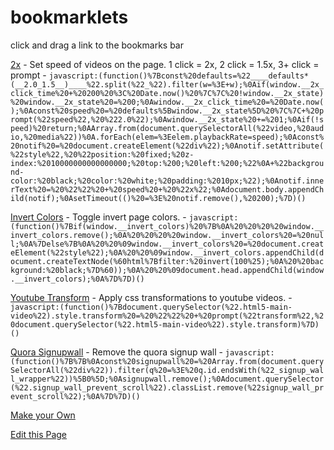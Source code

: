 # bookmarklets

click and drag a link to the bookmarks bar

<a href="javascript:(function()%7Bconst%20defaults=%22____defaults*(__2.0_1.5__)____%22.split(%22_%22).filter(w=%3E+w);%0Aif(window.__2x_click_time%20+%20200%20%3C%20Date.now()%20%7C%7C%20!window.__2x_state)%20window.__2x_state%20=%200;%0Awindow.__2x_click_time%20=%20Date.now();%0Aconst%20speed%20=%20defaults%5Bwindow.__2x_state%5D%20%7C%7C+%20prompt(%22speed%22,%20%222.0%22);%0Awindow.__2x_state%20+=%201;%0Aif(!speed)%20return;%0AArray.from(document.querySelectorAll(%22video,%20audio,%20media%22))%0A.forEach(elem=%3Eelem.playbackRate=speed);%0Aconst%20notif%20=%20document.createElement(%22div%22);%0Anotif.setAttribute(%22style%22,%20%22position:%20fixed;%20z-index:%2010000000000000000;%20top:%200;%20left:%200;%22%0A+%22background-color:%20black;%20color:%20white;%20padding:%2010px;%22);%0Anotif.innerText%20=%20%22%22%20+%20speed%20+%20%22x%22;%0Adocument.body.appendChild(notif);%0AsetTimeout(()%20=%3E%20notif.remove(),%20200);%7D)()">2x</a> - Set speed of videos on the page. 1 click = 2x, 2 click = 1.5x, 3+ click = prompt - `javascript:(function()%7Bconst%20defaults=%22____defaults*(__2.0_1.5__)____%22.split(%22_%22).filter(w=%3E+w);%0Aif(window.__2x_click_time%20+%20200%20%3C%20Date.now()%20%7C%7C%20!window.__2x_state)%20window.__2x_state%20=%200;%0Awindow.__2x_click_time%20=%20Date.now();%0Aconst%20speed%20=%20defaults%5Bwindow.__2x_state%5D%20%7C%7C+%20prompt(%22speed%22,%20%222.0%22);%0Awindow.__2x_state%20+=%201;%0Aif(!speed)%20return;%0AArray.from(document.querySelectorAll(%22video,%20audio,%20media%22))%0A.forEach(elem=%3Eelem.playbackRate=speed);%0Aconst%20notif%20=%20document.createElement(%22div%22);%0Anotif.setAttribute(%22style%22,%20%22position:%20fixed;%20z-index:%2010000000000000000;%20top:%200;%20left:%200;%22%0A+%22background-color:%20black;%20color:%20white;%20padding:%2010px;%22);%0Anotif.innerText%20=%20%22%22%20+%20speed%20+%20%22x%22;%0Adocument.body.appendChild(notif);%0AsetTimeout(()%20=%3E%20notif.remove(),%20200);%7D)()`

<a href="javascript:(function()%7Bif(window.__invert_colors)%20%7B%0A%20%20%20%20window.__invert_colors.remove();%0A%20%20%20%20window.__invert_colors%20=%20null;%0A%7Delse%7B%0A%20%20%09window.__invert_colors%20=%20document.createElement(%22style%22);%0A%20%20%09window.__invert_colors.appendChild(document.createTextNode(%60html%7Bfilter:%20invert(100%25);%0A%20%20background:%20black;%7D%60));%0A%20%20%09document.head.appendChild(window.__invert_colors);%0A%7D%7D)()">Invert Colors</a> - Toggle invert page colors. - `javascript:(function()%7Bif(window.__invert_colors)%20%7B%0A%20%20%20%20window.__invert_colors.remove();%0A%20%20%20%20window.__invert_colors%20=%20null;%0A%7Delse%7B%0A%20%20%09window.__invert_colors%20=%20document.createElement(%22style%22);%0A%20%20%09window.__invert_colors.appendChild(document.createTextNode(%60html%7Bfilter:%20invert(100%25);%0A%20%20background:%20black;%7D%60));%0A%20%20%09document.head.appendChild(window.__invert_colors);%0A%7D%7D)()`

<a href="javascript:(function()%7Bdocument.querySelector(%22.html5-main-video%22).style.transform%20=%20%22%22%20+%20prompt(%22transform%22,%20document.querySelector(%22.html5-main-video%22).style.transform)%7D)()">Youtube Transform</a> - Apply css transformations to youtube videos. - `javascript:(function()%7Bdocument.querySelector(%22.html5-main-video%22).style.transform%20=%20%22%22%20+%20prompt(%22transform%22,%20document.querySelector(%22.html5-main-video%22).style.transform)%7D)()`

<a href="javascript:(function()%7B%7B%0Aconst%20signupwall%20=%20Array.from(document.querySelectorAll(%22div%22)).filter(q%20=%3E%20q.id.endsWith(%22_signup_wall_wrapper%22))%5B0%5D;%0Asignupwall.remove();%0Adocument.querySelector(%22.signup_wall_prevent_scroll%22).classList.remove(%22signup_wall_prevent_scroll%22);%0A%7D%7D)()">Quora Signupwall</a> - Remove the quora signup wall - `javascript:(function()%7B%7B%0Aconst%20signupwall%20=%20Array.from(document.querySelectorAll(%22div%22)).filter(q%20=%3E%20q.id.endsWith(%22_signup_wall_wrapper%22))%5B0%5D;%0Asignupwall.remove();%0Adocument.querySelector(%22.signup_wall_prevent_scroll%22).classList.remove(%22signup_wall_prevent_scroll%22);%0A%7D%7D)()`

[Make your Own](https://pfg.pw/sitepages/bookmarklet)

[Edit this Page](https://github.com/pfgithub/customizations/edit/master/docs_gen/bookmarks/bookmarks.js)